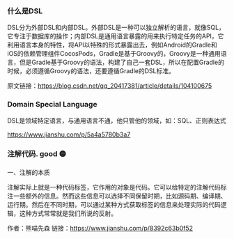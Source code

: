 ### 什么是DSL

DSL分为外部DSL和内部DSL。外部DSL是一种可以独立解析的语言，就像SQL，它专注于数据库的操作；内部DSL是通用语言暴露的用来执行特定任务的API，它利用语言本身的特性，将API以特殊的形式暴露出去，例如Android的Gradle和iOS的依赖管理组件CocosPods，Gradle是基于Groovy的，Groovy是一种通用语言，但是Gradle基于Groovy的语法，构建了自己一套DSL，所以在配置Gradle的时候，必须遵循Groovy的语法，还要遵循Gradle的DSL标准。

原文链接：https://blog.csdn.net/qq_20417381/article/details/104100675


### Domain Special Language
DSL是领域特定语言，与通用语言不通，他只管他的领域，如：SQL、正则表达式

https://www.jianshu.com/p/5a4a5780b3a7


### 注解代码. good 🟡
一、注解的本质

注解实际上就是一种代码标签，它作用的对象是代码。它可以给特定的注解代码标注一些额外的信息。然而这些信息可以选择不同保留时期，比如源码期、编译期、运行期。然后在不同时期，可以通过某种方式获取标签的信息来处理实际的代码逻辑，这种方式常常就是我们所说的反射。



作者：熊喵先森
链接：https://www.jianshu.com/p/8392c63b0f52



